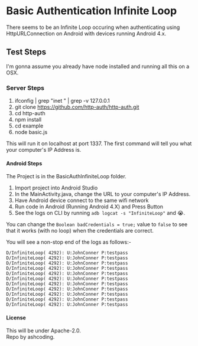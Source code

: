 # Basic Authentication Infinite Loop #

There seems to be an Infinite Loop occuring when authenticating using HttpURLConnection on Android with devices running Android 4.x.

## Test Steps

I'm gonna assume you already have node installed and running all this on a OSX.

### Server Steps

1. ifconfig | grep "inet " | grep -v 127.0.0.1
2. git clone https://github.com/http-auth/http-auth.git
3. cd http-auth
4. npm install
5. cd example
6. node basic.js

This will run it on localhost at port 1337. The first command will tell you what your computer's IP Address is.

#### Android Steps

The Project is in the BasicAuthInfiniteLoop folder.

1. Import project into Android Studio
2. In the MainActivity.java, change the URL to your computer's IP Address.
3. Have Android device connect to the same wifi network
4. Run code in Android (Running Android 4.X) and Press Button
5. See the logs on CLI by running ```adb logcat -s "InfiniteLoop"``` and 😭.

You can change the ```Boolean badCredentials = true;``` value to ```false``` to see that it works (with no loop) when the credentials are correct.

You will see a non-stop end of the logs as follows:-
```
D/InfiniteLoop( 4292): U:JohnConner P:testpass
D/InfiniteLoop( 4292): U:JohnConner P:testpass
D/InfiniteLoop( 4292): U:JohnConner P:testpass
D/InfiniteLoop( 4292): U:JohnConner P:testpass
D/InfiniteLoop( 4292): U:JohnConner P:testpass
D/InfiniteLoop( 4292): U:JohnConner P:testpass
D/InfiniteLoop( 4292): U:JohnConner P:testpass
D/InfiniteLoop( 4292): U:JohnConner P:testpass
D/InfiniteLoop( 4292): U:JohnConner P:testpass
D/InfiniteLoop( 4292): U:JohnConner P:testpass
D/InfiniteLoop( 4292): U:JohnConner P:testpass
```

#### License
This will be under Apache-2.0.  
Repo by ashcoding.
